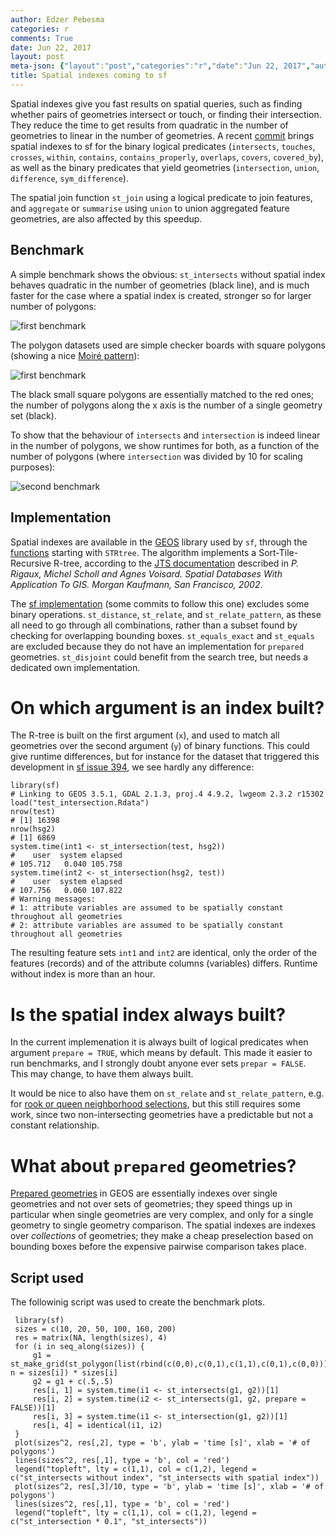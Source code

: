 ```yaml
---
author: Edzer Pebesma
categories: r
comments: True
date: Jun 22, 2017
layout: post
meta-json: {"layout":"post","categories":"r","date":"Jun 22, 2017","author":"Edzer Pebesma","comments":true,"title":"Spatial indexes coming to sf"}
title: Spatial indexes coming to sf
---
```


Spatial indexes give you fast results on spatial queries,
such as finding whether pairs of geometries intersect
or touch, or finding their intersection. They reduce
the time to get results from quadratic in the number of
geometries to linear in the number of geometries.  A recent
[commit](https://github.com/edzer/sfr/commit/96d82b0409254c5c6f852f4b87df8d31049e35a7)
brings spatial indexes to sf for the binary logical predicates
(`intersects`, `touches`, `crosses`, `within`, `contains`,
`contains_properly`, `overlaps`, `covers`, `covered_by`), as well
as the binary predicates that yield geometries (`intersection`,
`union`, `difference`, `sym_difference`).

The spatial join function `st_join` using a logical predicate to
join features, and `aggregate` or `summarise` using `union` to union
aggregated feature geometries, are also affected by this speedup.


Benchmark
---------

A simple benchmark shows the obvious: `st_intersects` without spatial
index behaves quadratic in the number of geometries (black line),
and is much faster for the case where a spatial index is created,
stronger so for larger number of polygons:

![first benchmark](/images/bm1.png)

The polygon datasets used are simple checker boards with square
polygons (showing a nice [Moiré pattern](https://xkcd.com/1814/)):

![first benchmark](/images/bm0.png)

The black small square polygons are essentially matched to the red
ones;  the number of polygons along the x axis is the number of a
single geometry set (black).

To show that the behaviour of `intersects` and `intersection`
is indeed linear in the number of polygons, we show runtimes for
both, as a function of the number of polygons (where `intersection`
was divided by 10 for scaling purposes):

![second benchmark](/images/bm2.png)

Implementation
-------------
Spatial indexes are available in the
[GEOS](https://trac.osgeo.org/geos) library used by `sf`, through the
[functions](https://geos.osgeo.org/doxygen/geos__c_8h_source.html)
starting with `STRtree`. The algorithm
implements a Sort-Tile-Recursive R-tree, according to the [JTS
documentation](https://locationtech.github.io/jts/javadoc/org/locationtech/jts/index/strtree/STRtree.html)
described in  _P. Rigaux, Michel Scholl and Agnes Voisard. Spatial
Databases With Application To GIS. Morgan Kaufmann, San Francisco,
2002_.

The [sf implementation](https://github.com/edzer/sfr/commit/96d82b0409254c5c6f852f4b87df8d31049e35a7)
(some commits to follow this one) excludes some binary operations.
`st_distance`, `st_relate`, and `st_relate_pattern`, as these all
need to go through all combinations, rather than a subset found
by checking for overlapping bounding boxes.  `st_equals_exact` and
`st_equals` are excluded because they do not have an implementation
for `prepared` geometries.  `st_disjoint` could benefit from the
search tree, but needs a dedicated own implementation.

On which argument is an index built?
================================
The R-tree is built on the first argument (`x`), and used to
match all geometries over the second argument (`y`) of binary
functions.  This could give runtime differences, but for instance
for the dataset that triggered this development in [sf issue
394](https://github.com/edzer/sfr/issues/394), we see hardly
any difference:

    library(sf)
    # Linking to GEOS 3.5.1, GDAL 2.1.3, proj.4 4.9.2, lwgeom 2.3.2 r15302
    load("test_intersection.Rdata")
    nrow(test)
    # [1] 16398
    nrow(hsg2)
    # [1] 6869
    system.time(int1 <- st_intersection(test, hsg2))
    #    user  system elapsed 
    # 105.712   0.040 105.758 
    system.time(int2 <- st_intersection(hsg2, test))
    #    user  system elapsed 
    # 107.756   0.060 107.822 
    # Warning messages:
    # 1: attribute variables are assumed to be spatially constant throughout all geometries 
    # 2: attribute variables are assumed to be spatially constant throughout all geometries 

The resulting feature sets `int1` and `int2` are identical, only
the order of the features (records) and of the attribute columns
(variables) differs. Runtime without index is more than an hour.

Is the spatial index always built?
=================================
In the current implemenation it is always built of logical predicates
when argument `prepare = TRUE`, which means by default. This made
it easier to run benchmarks, and I strongly doubt anyone ever sets
`prepar = FALSE`. This may change, to have them always built.

It would be nice to also have them on `st_relate` and
`st_relate_pattern`, e.g. for [rook or queen neighborhood
selections](https://github.com/edzer/sfr/issues/234), but this
still requires some work, since two non-intersecting geometries
have a predictable but not a constant relationship.

What about `prepared` geometries?
================================
[Prepared
geometries](https://trac.osgeo.org/geos/wiki/PreparedGeometry)
in GEOS are essentially indexes over single geometries and not
over sets of geometries; they speed things up in particular when
single geometries are very complex, and only for a single geometry
to single geometry comparison. The spatial indexes are indexes over
_collections_ of geometries; they make a cheap preselection based on
bounding boxes before the expensive pairwise comparison takes place.

Script used
-----------
The followinig script was used to create the benchmark plots.

     library(sf)
     sizes = c(10, 20, 50, 100, 160, 200)
     res = matrix(NA, length(sizes), 4)
     for (i in seq_along(sizes)) {
	     g1 = st_make_grid(st_polygon(list(rbind(c(0,0),c(0,1),c(1,1),c(0,1),c(0,0)))), n = sizes[i]) * sizes[i]
	     g2 = g1 + c(.5,.5)
	     res[i, 1] = system.time(i1 <- st_intersects(g1, g2))[1]
	     res[i, 2] = system.time(i2 <- st_intersects(g1, g2, prepare = FALSE))[1]
	     res[i, 3] = system.time(i1 <- st_intersection(g1, g2))[1]
	     res[i, 4] = identical(i1, i2)
     }
     plot(sizes^2, res[,2], type = 'b', ylab = 'time [s]', xlab = '# of polygons')
     lines(sizes^2, res[,1], type = 'b', col = 'red')
     legend("topleft", lty = c(1,1), col = c(1,2), legend = c("st_intersects without index", "st_intersects with spatial index"))
     plot(sizes^2, res[,3]/10, type = 'b', ylab = 'time [s]', xlab = '# of polygons')
     lines(sizes^2, res[,1], type = 'b', col = 'red')
     legend("topleft", lty = c(1,1), col = c(1,2), legend = c("st_intersection * 0.1", "st_intersects"))


